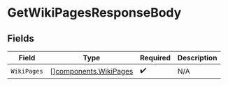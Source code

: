 # GetWikiPagesResponseBody


## Fields

| Field                                                          | Type                                                           | Required                                                       | Description                                                    |
| -------------------------------------------------------------- | -------------------------------------------------------------- | -------------------------------------------------------------- | -------------------------------------------------------------- |
| `WikiPages`                                                    | [][components.WikiPages](../../models/components/wikipages.md) | :heavy_check_mark:                                             | N/A                                                            |